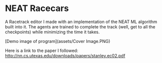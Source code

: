 # NEAT Racecars
 A Racetrack editor I made with an implementation of the NEAT ML algorithm built into it.  The agents are trained to complete the track (well, get to all the checkpoints) while minimizing the time it takes.
 
 [Demo image of program](assets/Cover Image.PNG)
 
Here is a link to the paper I followed: http://nn.cs.utexas.edu/downloads/papers/stanley.ec02.pdf
